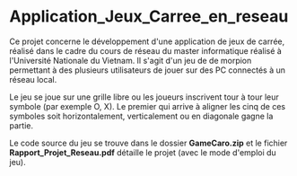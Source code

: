 # Application_Jeux_Carree_en_reseau
Ce projet concerne le développement d'une application de jeux de carrée, réalisé dans le cadre du cours de réseau du master informatique réalisé à l'Université Nationale du Vietnam. Il s'agit d'un jeu de de morpion permettant à des plusieurs utilisateurs de jouer sur des PC connectés à un réseau local.  

Le jeu se joue sur une grille libre ou les joueurs inscrivent tour à tour leur symbole (par exemple O, X). Le premier qui arrive à aligner les cinq de ces
symboles soit horizontalement, verticalement ou en diagonale gagne la partie.

Le code source du jeu se trouve dans le dossier **GameCaro.zip** et le fichier **Rapport_Projet_Reseau.pdf** détaille le projet (avec le mode d'emploi du jeu).
